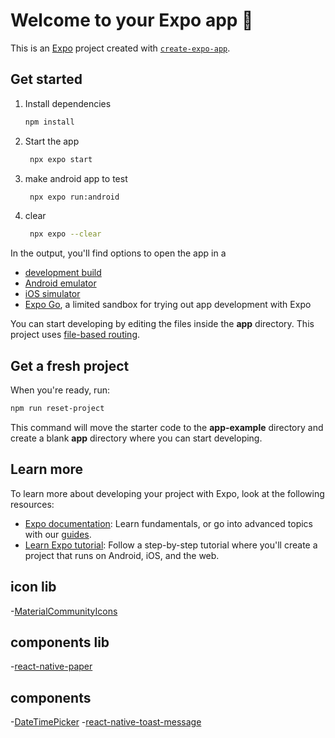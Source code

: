 # Welcome to your Expo app 👋

This is an [Expo](https://expo.dev) project created with [`create-expo-app`](https://www.npmjs.com/package/create-expo-app).

## Get started

1. Install dependencies

   ```bash
   npm install
   ```

2. Start the app

   ```bash
    npx expo start
   ```

3. make android app to test

   ```bash
    npx expo run:android
   ```

4. clear

   ```bash
    npx expo --clear
   ```


In the output, you'll find options to open the app in a

- [development build](https://docs.expo.dev/develop/development-builds/introduction/)
- [Android emulator](https://docs.expo.dev/workflow/android-studio-emulator/)
- [iOS simulator](https://docs.expo.dev/workflow/ios-simulator/)
- [Expo Go](https://expo.dev/go), a limited sandbox for trying out app development with Expo

You can start developing by editing the files inside the **app** directory. This project uses [file-based routing](https://docs.expo.dev/router/introduction).

## Get a fresh project

When you're ready, run:

```bash
npm run reset-project
```

This command will move the starter code to the **app-example** directory and create a blank **app** directory where you can start developing.

## Learn more

To learn more about developing your project with Expo, look at the following resources:

- [Expo documentation](https://docs.expo.dev/): Learn fundamentals, or go into advanced topics with our [guides](https://docs.expo.dev/guides).
- [Learn Expo tutorial](https://docs.expo.dev/tutorial/introduction/): Follow a step-by-step tutorial where you'll create a project that runs on Android, iOS, and the web.


## icon lib

-[MaterialCommunityIcons](https://pictogrammers.com/library/mdi/)

## components lib

-[react-native-paper](https://callstack.github.io/react-native-paper/docs/components/ActivityIndicator) 

## components

-[DateTimePicker](https://github.com/farhoudshapouran/react-native-ui-datepicker?tab=readme-ov-file)
-[react-native-toast-message](https://github.com/calintamas/react-native-toast-message/tree/main) 